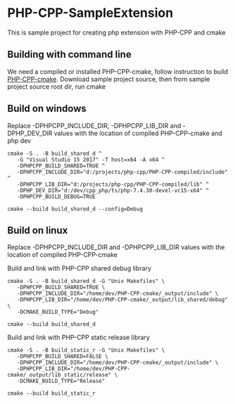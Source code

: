# PHP-CPP-SampleExtension
This is sample project for creating php extension with PHP-CPP and cmake


## Building with command line
We need a compiled or installed PHP-CPP-cmake, follow instruction to build [PHP-CPP-cmake](https://github.com/jefrisibarani/PHP-CPP-cmake/blob/master/README_PHP-CPP-Cmake.md).
Download sample project source, 
then from sample project source root dir, run cmake 

## Build on windows
Replace -DPHPCPP_INCLUDE_DIR, -DPHPCPP_LIB_DIR and -DPHP_DEV_DIR values with the location
of compiled PHP-CPP-cmake and php dev 

```
cmake -S . -B build_shared_d ^
   -G "Visual Studio 15 2017" -T host=x64 -A x64 ^
   -DPHPCPP_BUILD_SHARED=TRUE ^
   -DPHPCPP_INCLUDE_DIR="d:/projects/php-cpp/PHP-CPP-compiled/include" ^
   -DPHPCPP_LIB_DIR="d:/projects/php-cpp/PHP-CPP-compiled/lib" ^
   -DPHP_DEV_DIR="d:/dev/cpp_php/ts/php-7.4.30-devel-vc15-x64" ^
   -DPHPCPP_BUILD_DEBUG=TRUE
```  
```
cmake --build build_shared_d --config=Debug
```


## Build on linux
Replace -DPHPCPP_INCLUDE_DIR and -DPHPCPP_LIB_DIR values with the location
of compiled PHP-CPP-cmake

Build and link with PHP-CPP shared debug library 
```
cmake -S . -B build_shared_d -G "Unix Makefiles" \
   -DPHPCPP_BUILD_SHARED=TRUE \
   -DPHPCPP_INCLUDE_DIR="/home/dev/PHP-CPP-cmake/_output/include" \
   -DPHPCPP_LIB_DIR="/home/dev/PHP-CPP-cmake/_output/lib_shared/debug" \
   -DCMAKE_BUILD_TYPE="Debug" 
```
```
cmake --build build_shared_d
```

Build and link with PHP-CPP static release library 
```
cmake -S . -B build_static_r -G "Unix Makefiles" \
   -DPHPCPP_BUILD_SHARED=FALSE \
   -DPHPCPP_INCLUDE_DIR="/home/dev/PHP-CPP-cmake/_output/include" \
   -DPHPCPP_LIB_DIR="/home/dev/PHP-CPP-cmake/_output/lib_static/release" \
   -DCMAKE_BUILD_TYPE="Release"
```
```
cmake --build build_static_r
```
